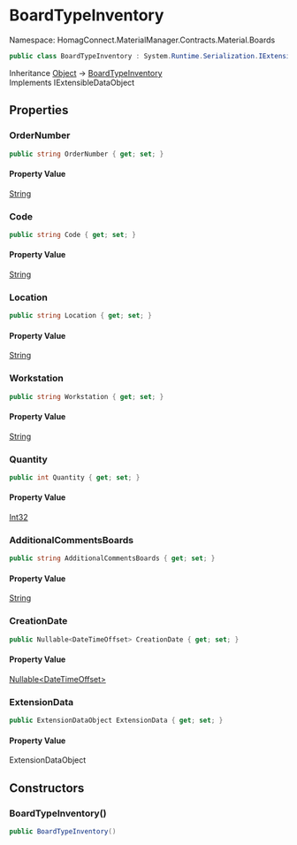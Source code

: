 # BoardTypeInventory

Namespace: HomagConnect.MaterialManager.Contracts.Material.Boards

```csharp
public class BoardTypeInventory : System.Runtime.Serialization.IExtensibleDataObject
```

Inheritance [Object](https://docs.microsoft.com/en-us/dotnet/api/system.object) → [BoardTypeInventory](./homagconnect.materialmanager.contracts.material.boards.boardtypeinventory.md)<br>
Implements IExtensibleDataObject

## Properties

### **OrderNumber**

```csharp
public string OrderNumber { get; set; }
```

#### Property Value

[String](https://docs.microsoft.com/en-us/dotnet/api/system.string)<br>

### **Code**

```csharp
public string Code { get; set; }
```

#### Property Value

[String](https://docs.microsoft.com/en-us/dotnet/api/system.string)<br>

### **Location**

```csharp
public string Location { get; set; }
```

#### Property Value

[String](https://docs.microsoft.com/en-us/dotnet/api/system.string)<br>

### **Workstation**

```csharp
public string Workstation { get; set; }
```

#### Property Value

[String](https://docs.microsoft.com/en-us/dotnet/api/system.string)<br>

### **Quantity**

```csharp
public int Quantity { get; set; }
```

#### Property Value

[Int32](https://docs.microsoft.com/en-us/dotnet/api/system.int32)<br>

### **AdditionalCommentsBoards**

```csharp
public string AdditionalCommentsBoards { get; set; }
```

#### Property Value

[String](https://docs.microsoft.com/en-us/dotnet/api/system.string)<br>

### **CreationDate**

```csharp
public Nullable<DateTimeOffset> CreationDate { get; set; }
```

#### Property Value

[Nullable&lt;DateTimeOffset&gt;](https://docs.microsoft.com/en-us/dotnet/api/system.nullable-1)<br>

### **ExtensionData**

```csharp
public ExtensionDataObject ExtensionData { get; set; }
```

#### Property Value

ExtensionDataObject<br>

## Constructors

### **BoardTypeInventory()**

```csharp
public BoardTypeInventory()
```
